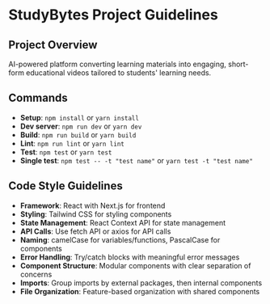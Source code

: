 # StudyBytes Project Guidelines

## Project Overview
AI-powered platform converting learning materials into engaging, short-form educational videos tailored to students' learning needs.

## Commands
- **Setup**: `npm install` or `yarn install`
- **Dev server**: `npm run dev` or `yarn dev`
- **Build**: `npm run build` or `yarn build`
- **Lint**: `npm run lint` or `yarn lint`
- **Test**: `npm test` or `yarn test`
- **Single test**: `npm test -- -t "test name"` or `yarn test -t "test name"`

## Code Style Guidelines
- **Framework**: React with Next.js for frontend
- **Styling**: Tailwind CSS for styling components
- **State Management**: React Context API for state management
- **API Calls**: Use fetch API or axios for API calls
- **Naming**: camelCase for variables/functions, PascalCase for components
- **Error Handling**: Try/catch blocks with meaningful error messages
- **Component Structure**: Modular components with clear separation of concerns
- **Imports**: Group imports by external packages, then internal components
- **File Organization**: Feature-based organization with shared components